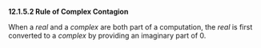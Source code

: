 **12.1.5.2 Rule of Complex Contagion** 

When a *real* and a *complex* are both part of a computation, the *real* is first converted to a *complex* by providing an imaginary part of 0. 

